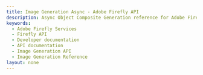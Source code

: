 ```yaml
---
title: Image Generation Async - Adobe Firefly API
description: Async Object Composite Generation reference for Adobe Firefly API
keywords:
  - Adobe Firefly Services
  - Firefly API
  - Developer documentation
  - API documentation
  - Image Generation API
  - Image Generation Reference
layout: none
---
```


<RedoclyAPIBlock src="/firefly-services/docs/generate_object_composite_async_v3.json" width="600px" disableSidebar scrollYOffset={64} generateCodeSamples="languages: [{lang: 'curl'}]" />
